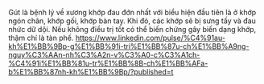 Gút là bệnh lý về xương khớp đau đớn nhất với biểu hiện đầu tiên là ở khớp ngón chân, khớp gối, khớp bàn tay. Khi đó, các khớp sẽ bị sưng tấy và đau nhức dữ dội. Nếu không điều trị tốt có thể biến chứng gây biến dạng khớp, thậm chí là tàn phế.
https://www.linkedin.com/pulse/%C4%91au-kh%E1%BB%9Bp-g%E1%BB%91i-tri%E1%BB%87u-ch%E1%BB%A9ng-nguy%C3%AAn-nh%C3%A2n-v%C3%A0-c%C3%A1ch-%C4%91i%E1%BB%81u-tr%E1%BB%8B-ch%E1%BB%AFa-b%E1%BB%87nh-kh%E1%BB%9Bp/?published=t
